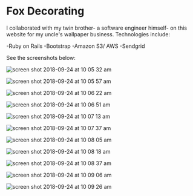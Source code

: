 # Fox Decorating

I collaborated with my twin brother- a software engineer himself- on this website for my uncle's wallpaper business.  Technologies include:

-Ruby on Rails
-Bootstrap
-Amazon S3/ AWS
-Sendgrid

See the screenshots below:

![screen shot 2018-09-24 at 10 05 32 am](https://user-images.githubusercontent.com/23299983/45960562-1e7fb480-bfe2-11e8-9775-08fd25084c56.png)

![screen shot 2018-09-24 at 10 05 57 am](https://user-images.githubusercontent.com/23299983/45960576-23446880-bfe2-11e8-9da1-7782156895df.png)

![screen shot 2018-09-24 at 10 06 22 am](https://user-images.githubusercontent.com/23299983/45960586-27708600-bfe2-11e8-8104-df469a67e534.png)

![screen shot 2018-09-24 at 10 06 51 am](https://user-images.githubusercontent.com/23299983/45960595-2b9ca380-bfe2-11e8-8e89-70315db32c5b.png)

![screen shot 2018-09-24 at 10 07 13 am](https://user-images.githubusercontent.com/23299983/45960606-30f9ee00-bfe2-11e8-96cd-6f879c894dd6.png)

![screen shot 2018-09-24 at 10 07 37 am](https://user-images.githubusercontent.com/23299983/45960614-35260b80-bfe2-11e8-9a82-33077d67567a.png)

![screen shot 2018-09-24 at 10 08 05 am](https://user-images.githubusercontent.com/23299983/45960621-3b1bec80-bfe2-11e8-9567-2f3c9a244024.png)

![screen shot 2018-09-24 at 10 08 18 am](https://user-images.githubusercontent.com/23299983/45960636-44a55480-bfe2-11e8-9a25-fa6b2bff28ed.png)

![screen shot 2018-09-24 at 10 08 37 am](https://user-images.githubusercontent.com/23299983/45960648-4a9b3580-bfe2-11e8-81e7-89cd33348202.png)

![screen shot 2018-09-24 at 10 09 06 am](https://user-images.githubusercontent.com/23299983/45960662-525ada00-bfe2-11e8-8ab3-651004f0e175.png)

![screen shot 2018-09-24 at 10 09 26 am](https://user-images.githubusercontent.com/23299983/45960678-58e95180-bfe2-11e8-8511-bb0e878cbd27.png)


